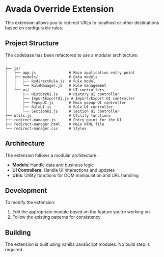 # Avada Override Extension

This extension allows you to redirect URLs to localhost or other destinations based on configurable rules.

## Project Structure

The codebase has been refactored to use a modular architecture:

```
.
├── js/
│   ├── app.js               # Main application entry point
│   ├── models/              # Data models
│   │   ├── RedirectRule.js  # Rule model
│   │   └── RuleManager.js   # Rule management
│   └── ui/                  # UI controllers
│       ├── HistoryUI.js     # History UI controller
│       ├── ImportExportUI.js # Import/Export UI controller
│       ├── PopupUI.js       # Main popup UI controller
│       ├── RuleUI.js        # Rule UI controller
│       └── SectionUI.js     # Section UI controller
├── utils.js                 # Utility functions
├── redirect-manager.js      # Entry point for the UI
├── redirect-manager.html    # Main HTML file
└── redirect-manager.css     # Styles
```

## Architecture

The extension follows a modular architecture:

- **Models**: Handle data and business logic
- **UI Controllers**: Handle UI interactions and updates
- **Utils**: Utility functions for DOM manipulation and URL handling

## Development

To modify the extension:

1. Edit the appropriate module based on the feature you're working on
2. Follow the existing patterns for consistency

## Building

The extension is built using vanilla JavaScript modules. No build step is required. 